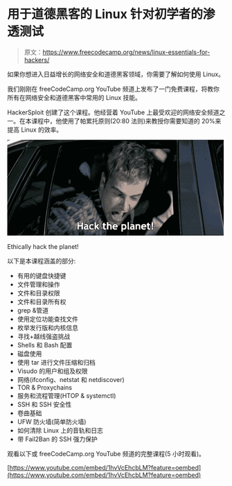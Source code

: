# 用于道德黑客的 Linux 针对初学者的渗透测试

> 原文：<https://www.freecodecamp.org/news/linux-essentials-for-hackers/>

如果你想进入日益增长的网络安全和道德黑客领域，你需要了解如何使用 Linux。

我们刚刚在 freeCodeCamp.org YouTube 频道上发布了一门免费课程，将教你所有在网络安全和道德黑客中常用的 Linux 技能。

HackerSploit 创建了这个课程。他经营着 YouTube 上最受欢迎的网络安全频道之一。在本课程中，他使用了帕累托原则(20:80 法则)来教授你需要知道的 20%来提高 Linux 的效率。

![giphy--1-](img/2bdcb363f9e0c68567e68b517eb56e66.png)

Ethically hack the planet!

以下是本课程涵盖的部分:

*   有用的键盘快捷键
*   文件管理和操作
*   文件和目录权限
*   文件和目录所有权
*   grep &管道
*   使用定位功能查找文件
*   枚举发行版和内核信息
*   寻找+越线强盗挑战
*   Shells 和 Bash 配置
*   磁盘使用
*   使用 tar 进行文件压缩和归档
*   Visudo 的用户和组及权限
*   网络(ifconfig、netstat 和 netdiscover)
*   TOR & Proxychains
*   服务和流程管理(HTOP & systemctl)
*   SSH 和 SSH 安全性
*   卷曲基础
*   UFW 防火墙(简单防火墙)
*   如何清除 Linux 上的音轨和日志
*   带 Fail2Ban 的 SSH 强力保护

观看以下或 freeCodeCamp.org YouTube 频道的完整课程(5 小时观看)。

[https://www.youtube.com/embed/1hvVcEhcbLM?feature=oembed](https://www.youtube.com/embed/1hvVcEhcbLM?feature=oembed)